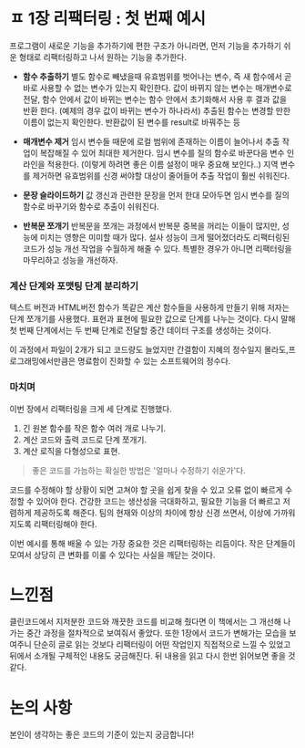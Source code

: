 ㅍ 1장 리팩터링 : 첫 번째 예시
=============

프로그램이 새로운 기능을 추가하기에 편한 구조가 아니라면, 먼저 기능을 추가하기 쉬운 형태로 리팩터링하고 나서 원하는 기능을 추가한다.

- **함수 추출하기**
별도 함수로 빼냈을때 유효범위를 벗어나는 변수, 즉 새 함수에서 곧바로 사용할 수 없는 변수가 있는지 확인한다.
값이 바뀌지 않는 변수는 매개변수로 전달, 함수 안에서 값이 바뀌는 변수는 함수 안에서 초기화해서 사용 후 결과 값을 반환 한다. (예제의 경우 값이 바뀌는 변수가 하나라서)
추출된 함수는 변경할 만한 이름이 없는지 확인한다. 반환값이 된 변수를 result로 바꿔주는 등

- **매개변수 제거**
임시 변수들 때문에 로컬 범위에 존재하는 이름이 늘어나서 추출 작업이 복잡해질 수 있어 최대한 제거한다. 임시 변수를 질의 함수로 바꾼다음 변수 인라인을 적용한다. (이렇게 하려면 좋은 이름 설정이 매우 중요해 보인다..)
지역 변수를 제거하면 유효범위를 신경 써야할 대상이 줄어들어 추출 작업이 훨씬 쉬워진다.

- **문장 슬라이드하기**
값 갱신과 관련한 문장을 먼저 한대 모아두면 임시 변수를 질의 함수로 바꾸기와 함수로 추출이 쉬워진다.

- **반복문 쪼개기**
반복문을 쪼개는 과정에서 반복문 중복을 꺼리는 이들이 많지만, 성능에 미치는 영향은 미미할 때가 많다. 설사 성능이 크게 떨어졌더라도 리팩터링된 코드가 성능 개선 작업을 수월하게 해줄 수 있다. 특별한 경우가 아니면 리팩터링을 마무리하고 성능을 개선하자.

### 계산 단계와 포맷팅 단계 분리하기
텍스트 버전과 HTML버전 함수가 똑같은 계산 함수들을 사용하게 만들기 위해 저자는 단계 쪼개기를 사용했다. 표현과 표현에 필요한 값으로 단계를 나누는 것이다. 다시 말해 첫 번째 단계에서는 두 번째 단계로 전달할 중간 데이터 구조를 생성하는 것이다.

이 과정에서 파일이 2개가 되고 코드량도 늘었지만 간결함이 지혜의 정수일지 몰라도,프로그래밍에서만큼은 명료함이 진화할 수 있는 소프트웨어의 정수다.



### 마치며

이번 장에서 리팩터링을 크게 세 단계로 진행했다.
1. 긴 원본 함수를 작은 함수 여러 개로 나누기.
2. 계산 코드와 출력 코드로 단계 쪼개기.
3. 계산 로직을 다형성으로 표현.

> 좋은 코드를 가늠하는 확실한 방법은 '얼마나 수정하기 쉬운가'다.

코드를 수정해야 할 상황이 되면 고쳐야 할 곳을 쉽게 찾을 수 있고 오류 없이 빠르게 수정할 수 있어야 한다. 건강한 코드는 생산성을 극대화하고, 필요한 기능을 더 빠르고 저렴하게 제공하도록 해준다. 팀의 현재와 이상의 차이에 항상 신경 쓰면서, 이상에 가까워지도록 리팩터링해야 한다.

이번 예시를 통해 배울 수 있는 가장 중요한 것은 리팩터링하는 리듬이다. 작은 단계들이 모여서 상당히 큰 변화를 이룰 수 있다는 사실을 깨닫는 것이다.

느낀점
=============
클린코드에서 지저분한 코드와 깨끗한 코드를 비교해 줬다면 이 책에서는 그 개선해 나가는 중간 과정을 절차적으로 보여줘서 좋았다. 또한 1장에서 코드가 변해가는 모습을 보여주니 단순히 글로 읽는 것보다 리팩터링이 어떤 작업인지 직접적으로 느낄 수 있었고 뒤에서 소개될 구체적인 내용도 궁금해진다. 뒤 내용을 읽고 다시 한번 읽어보면 좋을 것 같다.

논의 사항
=============
본인이 생각하는 좋은 코드의 기준이 있는지 궁금합니다!
